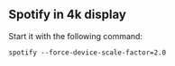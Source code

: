 ## Spotify in 4k display

Start it with the following command:

```
spotify --force-device-scale-factor=2.0
```
